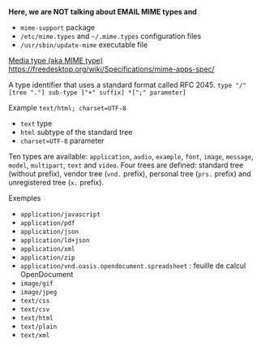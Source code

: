 **Here, we are NOT talking about EMAIL MIME types and**
* `mime-support` package
* `/etc/mime.types` and `~/.mime.types` configuration files
* `/usr/sbin/update-mime` executable file

 [Media type (aka MIME type)](https://fr.wikipedia.org/wiki/Type_de_m%C3%A9dias) 
https://freedesktop.org/wiki/Specifications/mime-apps-spec/

A type identifier that uses a standard format called RFC 2045.
`type "/" [tree "."] sub-type ["+" suffix] *[";" parameter]`

Example `text/html; charset=UTF-8`
* `text` type
* `html` subtype of the standard tree
* `charset=UTF-8` parameter

Ten types are available: `application`, `audio`, `example`, `font`, `image`, `message`, `model`, `multipart`, `text` and `video`.
Four trees are defined: standard tree (without prefix), vendor tree (`vnd.` prefix), personal tree (`prs.` prefix) and unregistered tree (`x.` prefix).

Exemples
* `application/javascript`
* `application/pdf`
* `application/json`
* `application/ld+json`
* `application/xml`
* `application/zip`
* `application/vnd.oasis.opendocument.spreadsheet` : feuille de calcul OpenDocument 
* `image/gif`
* `image/jpeg`
* `text/css`
* `text/csv`
* `text/html`
* `text/plain`
* `text/xml`
